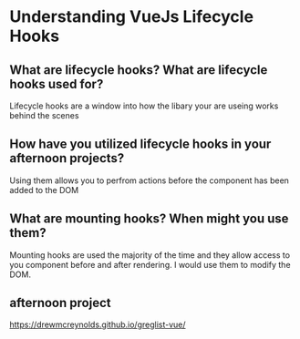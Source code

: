 # Understanding VueJs Lifecycle Hooks 

## What are lifecycle hooks? What are lifecycle hooks used for?

Lifecycle hooks are a window into how the libary your are useing works behind the scenes

## How have you utilized lifecycle hooks in your afternoon projects?

Using them allows you to perfrom actions before the component has been added to the DOM

## What are mounting hooks? When might you use them?

Mounting hooks are used the majority of the time and they allow access to you component before and after rendering.  I would use them to modify the DOM.

## afternoon project

https://drewmcreynolds.github.io/greglist-vue/
